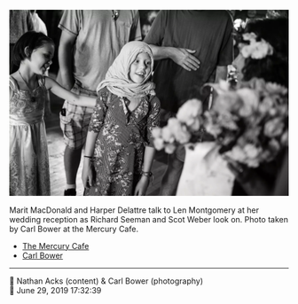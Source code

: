 ![Marit MacDonald and Harper Delattre talk to Len Montgomery](assets/2f8cda5c27effaaf96b588d4204c488a.webp)

Marit MacDonald and Harper Delattre talk to Len Montgomery at her wedding reception as Richard Seeman and Scot Weber look on. Photo taken by Carl Bower at the Mercury Cafe.

* [The Mercury Cafe](http://mercurycafe.com)
* [Carl Bower](https://carlbowerphotos.com)

- - - -

<span aria-hidden="true">👥</span> Nathan Acks (content) & Carl Bower (photography)  
<span aria-hidden="true">📅</span> June 29, 2019 17:32:39
